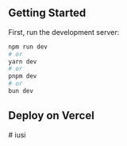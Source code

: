 ## Getting Started

First, run the development server:

```bash
npm run dev
# or
yarn dev
# or
pnpm dev
# or
bun dev
```

## Deploy on Vercel

 #   i u s i 
